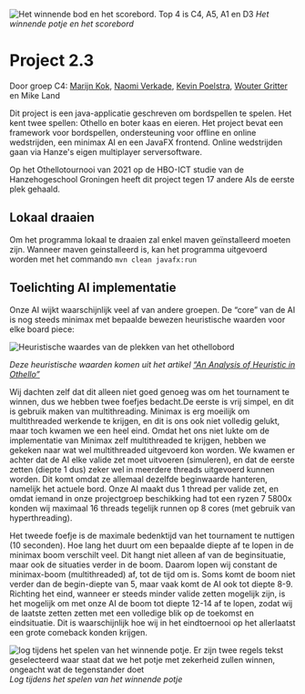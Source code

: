 ![Het winnende bod en het scorebord. Top 4 is C4, A5, A1 en D3](https://i.imgur.com/uT0vMv9.png)
_Het winnende potje en het scorebord_

# Project 2.3

Door groep C4: [Marijn Kok](https://github.com/2zqa), [Naomi Verkade](https://github.com/pluficorn), [Kevin Poelstra](https://github.com/graatje), [Wouter Gritter](https://github.com/WouterGritter) en Mike Land

Dit project is een java-applicatie geschreven om bordspellen te spelen. Het kent twee spellen: Othello en boter kaas en eieren. Het project bevat een framework voor bordspellen, ondersteuning voor offline en online wedstrijden, een minimax AI en een JavaFX frontend. Online wedstrijden gaan via Hanze's eigen multiplayer serversoftware.

Op het Othellotournooi van 2021 op de HBO-ICT studie van de Hanzehogeschool Groningen heeft dit project tegen 17 andere AIs de eerste plek gehaald.

## Lokaal draaien

Om het programma lokaal te draaien zal enkel maven geïnstalleerd moeten zijn. Wanneer maven geinstalleerd is, kan het programma uitgevoerd worden met het commando `mvn clean javafx:run`

## Toelichting AI implementatie

Onze AI wijkt waarschijnlijk veel af van andere groepen. De “core” van de AI is nog steeds minimax met bepaalde bewezen heuristische waarden voor elke board piece:

![Heuristische waardes van de plekken van het othellobord](https://i.imgur.com/55Op3h1.png)
 
_Deze heuristische waarden komen uit het artikel [“An Analysis of Heuristic in Othello”](https://github.com/Jules-Lion/kurwa/blob/master/Dokumentation/An%20Analysis%20of%20Heuristics%20in%20Othello.pdf)_
 
Wij dachten zelf dat dit alleen niet goed genoeg was om het tournament te winnen, dus we hebben twee foefjes bedacht.De eerste is vrij simpel, en dit is gebruik maken van multithreading. Minimax is erg moeilijk om multithreaded werkende te krijgen, en dit is ons ook niet volledig gelukt, maar toch kwamen we een heel eind. Omdat het ons niet lukte om de implementatie van Minimax zelf multithreaded te krijgen, hebben we gekeken naar wat wel multithreaded uitgevoerd kon worden. We kwamen er achter dat de AI elke valide zet moet uitvoeren (simuleren), en dat de eerste zetten (diepte 1 dus) zeker wel in meerdere threads uitgevoerd kunnen worden. Dit komt omdat ze allemaal dezelfde beginwaarde hanteren, namelijk het actuele bord. Onze AI maakt dus 1 thread per valide zet, en omdat iemand in onze projectgroep beschikking had tot een ryzen 7 5800x konden wij maximaal 16 threads tegelijk runnen op 8 cores (met gebruik van hyperthreading).

Het tweede foefje is de maximale bedenktijd van het tournament te nuttigen (10 seconden). Hoe lang het duurt om een bepaalde diepte af te lopen in de minimax boom verschilt veel. Dit hangt niet alleen af van de beginsituatie, maar ook de situaties verder in de boom. Daarom lopen wij constant de minimax-boom (multithreaded) af, tot de tijd om is. Soms komt de boom niet verder dan de begin-diepte van 5, maar vaak komt de AI ook tot diepte 8-9. Richting het eind, wanneer er steeds minder valide zetten mogelijk zijn, is het mogelijk om met onze AI de boom tot diepte 12-14 af te lopen, zodat wij de laatste zetten zetten met een volledige blik op de toekomst en eindsituatie. Dit is waarschijnlijk hoe wij in het eindtoernooi op het allerlaatst een grote comeback konden krijgen.

![log tijdens het spelen van het winnende potje. Er zijn twee regels tekst geselecteerd waar staat dat we het potje met zekerheid zullen winnen, ongeacht wat de tegenstander doet](https://i.imgur.com/RhmzVrT.png)
_Log tijdens het spelen van het winnende potje_
